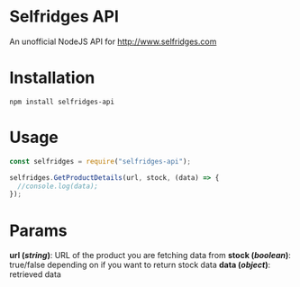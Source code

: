 # Selfridges API
An unofficial NodeJS API for http://www.selfridges.com

# Installation
`npm install selfridges-api`

# Usage
```js
const selfridges = require("selfridges-api");

selfridges.GetProductDetails(url, stock, (data) => {
  //console.log(data);
});
```

# Params
**url (*string*)**: URL of the product you are fetching data from
**stock (*boolean*)**: true/false depending on if you want to return stock data
**data (*object*)**: retrieved data


